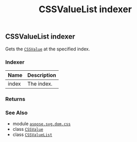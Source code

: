 ﻿---
title: CSSValueList indexer
second_title: Aspose.SVG for Python via .NET API References
description: 
type: docs
weight: 30
url: /python-net/aspose.svg.dom.css/cssvaluelist/__getitem__/
is_root: false
---

## CSSValueList indexer


Gets the [`CSSValue`](/svg/python-net/aspose.svg.dom.css/cssvalue) at the specified index.
### Indexer
| Name | Description |
| :- | :- |
| index | The index. |



### Returns 




### See Also
* module [`aspose.svg.dom.css`](../../)
* class [`CSSValue`](/svg/python-net/aspose.svg.dom.css/cssvalue)
* class [`CSSValueList`](/svg/python-net/aspose.svg.dom.css/cssvaluelist)

